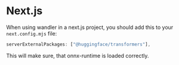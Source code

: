 # Next.js

When using wandler in a next.js project, you should add this to your `next.config.mjs` file:

```js
serverExternalPackages: ["@huggingface/transformers"],
```

This will make sure, that onnx-runtime is loaded correctly.

